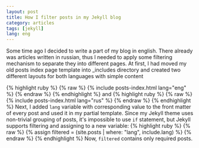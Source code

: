 ```yaml
---
layout: post
title: How I filter posts in my Jekyll blog
category: articles
tags: [jekyll]
lang: eng
---
```

Some time ago I decided to write a part of my blog in english. There already was articles written in russian, thus I needed to apply some filtering mechanism to separate they into different pages.
At first, I had moved my old posts index page template into _includes directory and created two different layouts for both languages with simple content

{% highlight ruby %}
{% raw %}
{% include posts-index.html lang="eng" %}
{% endraw %}
{% endhighlight %}
and 
{% highlight ruby %}
{% raw %}
{% include posts-index.html lang="rus" %}
{% endraw %}
{% endhighlight %} 
Next, I added ```lang``` variable with corresponding value to the front matter of every post and used it in my partial template. Since my Jekyll theme uses non-trivial grouping of posts, it's impossible to use ```if``` statement, but Jekyll supports filtering and assigning to a new variable:
{% highlight ruby %}
{% raw %}
{% assign filtered = (site.posts | where: "lang", include.lang) %}
{% endraw %}
{% endhighlight %}
Now, ```filtered``` contains only required posts.